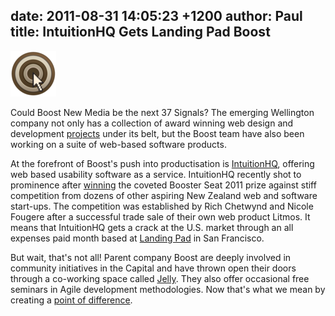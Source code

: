 date: 2011-08-31 14:05:23 +1200
author: Paul
title: IntuitionHQ Gets Landing Pad Boost
----

![ihq.png](/media/2011-08-31-ihq.png)

Could Boost New Media be the next 37 Signals? The emerging Wellington company not only has a collection of award winning web design and development [projects](http://archived.link/http://www.boost.co.nz/work) under its belt, but the Boost team have also been working on a suite of web-based software products.

At the forefront of Boost's push into productisation is [IntuitionHQ](http://www.intuitionhq.com/), offering web based usability software as a service. IntuitionHQ recently shot to prominence after [winning](http://www.intuitionhq.com/blog/2011/08/good-news-everybody/) the coveted Booster Seat 2011 prize against stiff competition from dozens of other aspiring New Zealand web and software start-ups. The competition was established by Rich Chetwynd and Nicole Fougere after a successful trade sale of their own web product Litmos. It means that IntuitionHQ gets a crack at the U.S. market through an all expenses paid month based at [Landing Pad](http://unlimited.co.nz/unlimited.nsf/growth/us-landing-pad-taking-off?Opendocument&HighLight=2,landing,pad) in San Francisco.

But wait, that's not all! Parent company Boost are deeply involved in community initiatives in the Capital and have thrown open their doors through a co-working space called [Jelly](http://archived.link/http://www.boost.co.nz/jelly). They also offer occasional free seminars in Agile development methodologies. Now that's what we mean by creating a [point of difference](https://iwantmyname.com/blog/2011/08/whats-your-point-of-difference.html).
